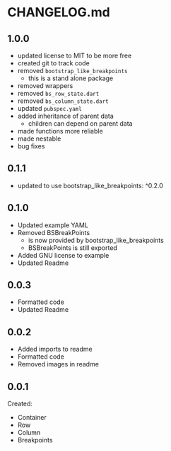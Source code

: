 # CHANGELOG.md

## 1.0.0

- updated license to MIT to be more free
- created git to track code
- removed ```bootstrap_like_breakpoints```
    - this is a stand alone package
- removed wrappers
- removed ```bs_row_state.dart```
- removed ```bs_column_state.dart```
- updated ```pubspec.yaml```
- added inheritance of parent data
    - children can depend on parent data
- made functions more reliable
- made nestable
- bug fixes

## 0.1.1

- updated to use bootstrap_like_breakpoints: ^0.2.0

## 0.1.0

- Updated example YAML
- Removed BSBreakPoints
    - is now provided by bootstrap_like_breakpoints
    - BSBreakPoints is still exported
- Added GNU license to example
- Updated Readme

## 0.0.3

- Formatted code
- Updated Readme

## 0.0.2

- Added imports to readme
- Formatted code
- Removed images in readme

## 0.0.1

Created:

- Container
- Row
- Column
- Breakpoints